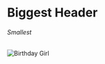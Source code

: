 # Biggest Header
###### Smallest

![Birthday Girl](https://reductress.com/wp-content/uploads/2019/06/petite-woman-1-820x500.jpg)
